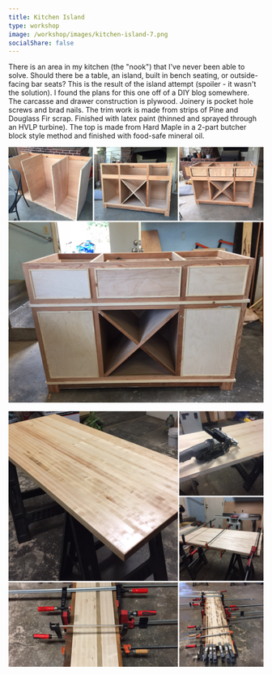 ```yaml
---
title: Kitchen Island
type: workshop
image: /workshop/images/kitchen-island-7.png
socialShare: false
---
```

There is an area in my kitchen (the "nook") that I've never been able to solve. Should there be a table, an island, built in bench seating, or outside-facing bar seats? This is the result of the island attempt (spoiler - it wasn't the solution).  I found the plans for this one off of a DIY blog somewhere.  The carcasse and drawer construction is plywood.  Joinery is pocket hole screws and brad nails.  The trim work is made from strips of Pine and Douglass Fir scrap.  Finished with latex paint (thinned and sprayed through an HVLP turbine).  The top is made from Hard Maple in a 2-part butcher block style method and finished with food-safe mineral oil.

![Kitchen Island Build - Base](/workshop/images/kitchen-island-8.png)

![Kitchen Island Build - Top](/workshop/images/kitchen-island-9.png)
